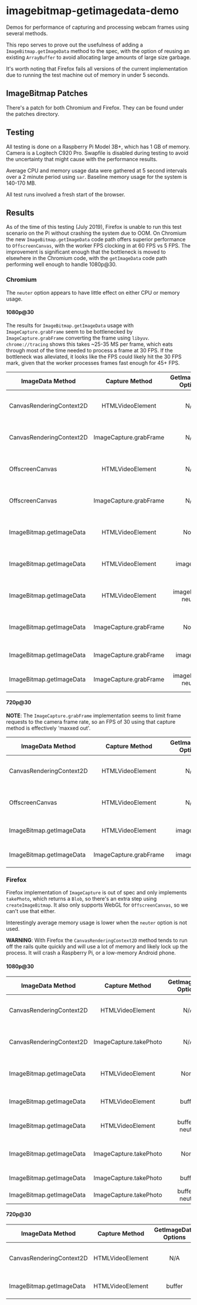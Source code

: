 # imagebitmap-getimagedata-demo

Demos for performance of capturing and processing webcam frames using several methods.

This repo serves to prove out the usefulness of adding a `ImageBitmap.getImageData` method
to the spec, with the option of reusing an existing `ArrayBuffer` to avoid allocating large
amounts of large size garbage.

It's worth noting that Firefox fails all versions of the current implementation due to
running the test machine out of memory in under 5 seconds.

## ImageBitmap Patches

There's a patch for both Chromium and Firefox. They can be found under the patches directory.

## Testing

All testing is done on a Raspberry Pi Model 3B+, which has 1 GB of memory. Camera is a Logitech
C920 Pro. Swapfile is disabled during testing to avoid the uncertainty that might cause with the
performance results.

Average CPU and memory usage data were gathered at 5 second intervals over a 2 minute period using `sar`.
Baseline memory usage for the system is 140-170 MB.

All test runs involved a fresh start of the browser.

## Results

As of the time of this testing (July 2019), Firefox is unable to run this test scenario on the Pi
without crashing the system due to OOM. On Chromium the new `ImageBitmap.getImageData` code path
offers superior performance to `OffscreenCanvas`, with the worker FPS clocking in at 60 FPS vs 5 FPS.
The improvement is significant enough that the bottleneck is moved to elsewhere in the Chromium code,
with the `getImageData` code path performing well enough to handle 1080p@30.

### Chromium

The `neuter` option appears to have little effect on either CPU or memory usage.

#### 1080p@30

The results for `ImageBitmap.getImageData` usage with `ImageCapture.grabFrame` seem to be
bottlenecked by `ImageCapture.grabFrame` converting the frame using `libyuv`. `chrome://tracing`
shows this takes ~25-35 MS per frame, which eats through most of the time needed to process a
frame at 30 FPS. If the bottleneck was alleviated, it looks like the FPS could likely hit the
30 FPS mark, given that the worker processes frames fast enough for 45+ FPS.

| ImageData Method         | Capture Method         | GetImageData Options | FPS | Avg CPU | Avg Memory |             Notes             |
|--------------------------|:----------------------:|:--------------------:|:---:|:-------:|:----------:|:-----------------------------:|
| CanvasRenderingContext2D | HTMLVideoElement       |          N/A         |  6  |  48.21  |   290 MB   | Memory usage peaked at 340 MB |
| CanvasRenderingContext2D | ImageCapture.grabFrame |          N/A         | 5-6 |  51.92  |   285 MB   | Memory usage peaked at 343 MB |
| OffscreenCanvas          | HTMLVideoElement       |          N/A         |  6  |  55.23  |   307 MB   | Memory usage peaked at 347 MB |
| OffscreenCanvas          | ImageCapture.grabFrame |          N/A         | 5-6 |  52.46  |   318 MB   | Memory usage peaked at 355 MB |
| ImageBitmap.getImageData | HTMLVideoElement       |          None        | 6-7 |  54.55  |   315 MB   | Memory usage peaked at 355 MB |
| ImageBitmap.getImageData | HTMLVideoElement       |       imageData      | 6-7 |  54.89  |   266 MB   | Memory range: 264 MB - 267 MB |
| ImageBitmap.getImageData | HTMLVideoElement       |  imageData + neuter  | 6-7 |  54.91  |   268 MB   | Memory range: 267 MB - 270 MB |
| ImageBitmap.getImageData | ImageCapture.grabFrame |          None        | 12  |  50.52  |   312 MB   | Memory usage peaked at 347 MB |
| ImageBitmap.getImageData | ImageCapture.grabFrame |       imageData      | 15  |  52.89  |   264 MB   | Fluctuated 13-22 FPS          |
| ImageBitmap.getImageData | ImageCapture.grabFrame |  imageData + neuter  | 15  |  50.25  |   263 MB   | Fluctuated 13-22 FPS          |

#### 720p@30

**NOTE**: The `ImageCapture.grabFrame` implementation seems to limit frame requests to the camera frame rate,
so an FPS of 30 using that capture method is effectively 'maxxed out'.

| ImageData Method         | Capture Method         | GetImageData Options | FPS | Avg CPU | Avg Memory |             Notes             |
|--------------------------|:----------------------:|:--------------------:|:---:|:-------:|:----------:|:-----------------------------:|
| CanvasRenderingContext2D | HTMLVideoElement       |          N/A         | 12  |  45.18  |   316 MB   | Memory usage peaked at 377 MB |
| OffscreenCanvas          | HTMLVideoElement       |          N/A         | 12  |  47.26  |   271 MB   | Memory usage peaked at XXX MB |
| ImageBitmap.getImageData | HTMLVideoElement       |       imageData      | 14  |  46.82  |   250 MB   | Fluctuated 13-16 FPS          | 
| ImageBitmap.getImageData | ImageCapture.grabFrame |       imageData      | 29  |  43.07  |   248 MB   | Fluctuated 28-30 FPS          |

### Firefox

Firefox implementation of `ImageCapture` is out of spec and only implements `takePhoto`, which returns
a `Blob`, so there's an extra step using `createImageBitmap`. It also only supports WebGL for `OffscreenCanvas`,
so we can't use that either.

Interestingly average memory usage is lower when the `neuter` option is not used.

**WARNING**: With Firefox the `CanvasRenderingContext2D` method tends to run off the rails quite quickly
and will use a lot of memory and likely lock up the process. It will crash a Raspberry Pi, or a low-memory
Android phone.

#### 1080p@30

| ImageData Method         | Capture Method         | GetImageData Options | FPS | Avg CPU | Avg Memory |           Notes          |
|--------------------------|:----------------------:|:--------------------:|:---:|:-------:|:----------:|:------------------------:|
| CanvasRenderingContext2D | HTMLVideoElement       |          N/A         |  X  |    X    |      X     | Runs OOM in under 5 secs |
| CanvasRenderingContext2D | ImageCapture.takePhoto |          N/A         |  X  |    X    |      X     | Runs OOM in under 5 secs |
| ImageBitmap.getImageData | HTMLVideoElement       |          None        |  X  |    X    |      X     | Runs OOM in under 5 secs |
| ImageBitmap.getImageData | HTMLVideoElement       |         buffer       | 20  |  73.24  |   326 MB   | Fluctuated 17-26 FPS     |
| ImageBitmap.getImageData | HTMLVideoElement       |    buffer + neuter   | 20  |  74.27  |   369 MB   | Fluctuated 17-26 FPS     |
| ImageBitmap.getImageData | ImageCapture.takePhoto |          None        |  X  |    X    |      X     | Runs OOM in under 5 secs |
| ImageBitmap.getImageData | ImageCapture.takePhoto |         buffer       | 3-4 |  63.77  |   377 MB   |                          |
| ImageBitmap.getImageData | ImageCapture.takePhoto |    buffer + neuter   | 3-4 |  63.52  |   396 MB   |                          |

#### 720p@30

| ImageData Method         | Capture Method         | GetImageData Options | FPS | Avg CPU | Avg Memory |           Notes          |
|--------------------------|:----------------------:|:--------------------:|:---:|:-------:|:----------:|:------------------------:|
| CanvasRenderingContext2D | HTMLVideoElement       |          N/A         |  X  |    X    |      X     | Runs OOM in under 5 secs |
| ImageBitmap.getImageData | HTMLVideoElement       |         buffer       | 40+ |  70.09  |   334 MB   | Fluctuated 30-45 FPS     |